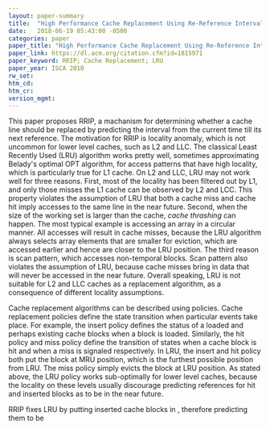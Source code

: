 ```yaml
---
layout: paper-summary
title:  "High Performance Cache Replacement Using Re-Reference Interval Prediction"
date:   2018-06-19 05:43:00 -0500
categories: paper
paper_title: "High Performance Cache Replacement Using Re-Reference Interval Prediction"
paper_link: https://dl.acm.org/citation.cfm?id=1815971
paper_keyword: RRIP; Cache Replacement; LRU
paper_year: ISCA 2010
rw_set: 
htm_cd: 
htm_cr: 
version_mgmt: 
---
```


This paper proposes RRIP, a machanism for determining whether a cache line should be replaced 
by predicting the interval from the current time till its next reference. The motivation for 
RRIP is locality anomaly, which is not uncommon for lower level caches, such as L2 and LLC.
The classical Least Recently Used (LRU) algorithm works pretty well, sometimes approximating
Belady's optimal OPT algorithm, for access patterns that have high locality, which is particularly 
true for L1 cache. On L2 and LLC, LRU may not work well for three reasons. First, most of the locality
has been filtered out by L1, and only those misses the L1 cache can be observed by L2 and LCC. This 
property violates the assumption of LRU that both a cache miss and cache hit imply accesses to the 
same line in the near future. Second, when the size of the working set is larger than the cache, 
*cache thrashing* can happen. The most typical example is accessing an array in a circular manner. 
All accesses will result in cache misses, because the LRU algorithm always selects array elements 
that are smaller for eviction, which are accessed earlier and hence are closer to the LRU position. 
The third reason is scan pattern, which accesses non-temporal blocks. Scan pattern also violates the 
assumption of LRU, because cache misses bring in data that will never be accessed in the near future. 
Overall speaking, LRU is not suitable for L2 and LLC caches as a replacement algorithm, as a consequence 
of different locality assumptions.

Cache replacement algorithms can be described using policies. Cache replacement policies define the state 
transition when particular events take place. For example, the insert policy defines the status of a loaded
and perhaps existing cache blocks when a block is loaded. Similarly, the hit policy and miss policy define 
the transition of states when a cache block is hit and when a miss is signaled respectively. In LRU, the 
insert and hit policy both put the block at MRU position, which is the furthest possible position from LRU.
The miss policy simply evicts the block at LRU position. As stated above, the LRU policy works sub-optimally
for lower level caches, because the locality on these levels usually discourage predicting references for hit
and inserted blocks as to be in the near future.

RRIP fixes LRU by putting inserted cache blocks in , therefore predicting them to be 